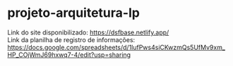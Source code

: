 # projeto-arquitetura-lp
Link do site disponibilizado: https://dsfbase.netlify.app/ <br>
Link da planilha de registro de informações: https://docs.google.com/spreadsheets/d/1lufPws4siCKwzmQs5UfMv9xm_HP_COjWmJ69hxwq7-4/edit?usp=sharing
